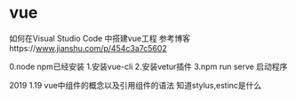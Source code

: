 # vue

如何在Visual Studio Code 中搭建vue工程
参考博客https://www.jianshu.com/p/454c3a7c5602

0.node npm已经安装
1.安装vue-cli
2.安装vetur插件
3.npm run serve 启动程序


2019 1.19
vue中组件的概念以及引用组件的语法
知道stylus,estinc是什么
